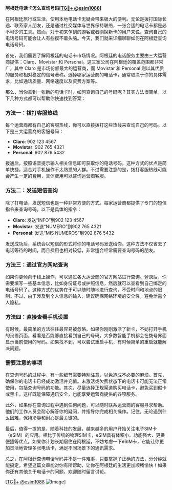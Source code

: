 **阿根廷电话卡怎么查询号码[[TG💪+ @esim1088](https://t.me/s/esim1088)]**

在阿根廷旅行或生活，使用本地电话卡无疑会带来极大的便利。无论是拨打国际长途、联系家人朋友，还是通过社交媒体与世界保持联络，一张合适的电话卡都是必不可少的工具。然而，对于初来乍到的游客或者刚换新卡的用户来说，查询自己的电话号码可能会让人有些摸不着头脑。今天，我们就来详细聊聊如何在阿根廷查询电话号码。

首先，我们需要了解阿根廷的电话卡市场情况。阿根廷的电话服务主要由三大运营商提供：Claro、Movistar 和 Personal。这三家公司在阿根廷的覆盖范围都非常广，其中 Claro 是市场份额最大的运营商，而 Movistar 和 Personal 则以其优质的服务和相对稳定的信号著称。选择哪家运营商的电话卡，通常取决于你的具体需求，比如通话质量、网络速度以及资费方案等。

那么，当你拿到一张新的电话卡时，如何查询自己的号码呢？其实方法很简单，以下几种方式都可以帮助你快速找到答案：

### 方法一：拨打客服热线

每个运营商都有自己的客服热线，你可以直接拨打这些热线来查询自己的号码。以下是三大运营商的客服号码：

- **Claro**: 902 123 4567
- **Movistar**: 902 765 4321
- **Personal**: 902 876 5432

拨通后，按照语音提示输入相关信息即可获取你的电话号码。这种方式的优点是简单快捷，适合对手机操作不太熟悉的人群。不过需要注意的是，拨打客服热线可能会产生一定的费用，具体费用可以咨询运营商客服。

### 方法二：发送短信查询

除了打电话，发送短信也是一种非常方便的方式。每家运营商都提供了专门的短信指令来查询号码。以下是具体的指令：

- **Claro**: 发送“INFO”到902 123 4567
- **Movistar**: 发送“NUMERO”到902 765 4321
- **Personal**: 发送“MIS NUMEROS”到902 876 5432

发送成功后，系统会以短信的形式将你的电话号码发送给你。这种方法不仅省去了电话等待的时间，而且费用也相对较低，非常适合经常需要查询号码的朋友。

### 方法三：通过官方网站查询

如果你更倾向于线上操作，可以通过各大运营商的官方网站进行查询。登录后，你需要填写一些基本信息，比如身份证号或护照信息，然后就可以查看到自己绑定的电话号码了。这种方式的优势在于可以随时随地进行查询，不受时间和地点的限制。不过，由于涉及到个人信息的输入，建议确保网络环境的安全性，避免泄露个人隐私。

### 方法四：直接查看手机设置

有时候，最简单的方法往往最容易被忽略。如果你刚刚激活了新卡，不妨打开手机的设置页面，看看是否能够直接看到自己的号码。大多数智能手机都会在拨号界面显示当前使用的号码。如果找不到，可以尝试重启手机，有时候简单的重启就能解决问题。

### 需要注意的事项

在查询号码的过程中，有一些细节需要特别注意，以免造成不必要的麻烦。首先，确保你的电话卡已经成功激活并充值。未激活或欠费状态下的电话卡可能无法正常使用，包括查询号码的功能。其次，尽量选择正规渠道购买电话卡，避免买到假卡或黑卡，这样既能保障通讯安全，也能享受运营商提供的各项服务。

此外，如果你在查询过程中遇到任何问题，可以随时联系运营商的客服寻求帮助。他们的工作人员会耐心解答你的疑问，并指导你完成相关操作。记住，无论遇到什么困难，保持冷静和耐心是最关键的。

最后，值得一提的是，随着科技的发展，越来越多的用户开始关注电子SIM卡（eSIM）的应用。相比于传统的物理SIM卡，eSIM具有体积小、功能强大、更换便捷等优点。如果你计划长期居住在阿根廷，不妨考虑一下eSIM卡，它能让你更加灵活地管理多张电话卡，满足不同场景下的通讯需求。

总之，在阿根廷查询电话号码并不是一件难事，只要掌握了正确的方法，分分钟就能搞定。希望这篇文章能对你有所帮助，让你在阿根廷的生活更加顺畅愉快！如果你还有其他关于电话卡的问题，欢迎随时留言讨论。

[[TG💪+ @esim1088](https://t.me/s/esim1088) ![Image](https://i.postimg.cc/4NQfJmqS/Snipaste-2025-05-13-00-14-12.png)]